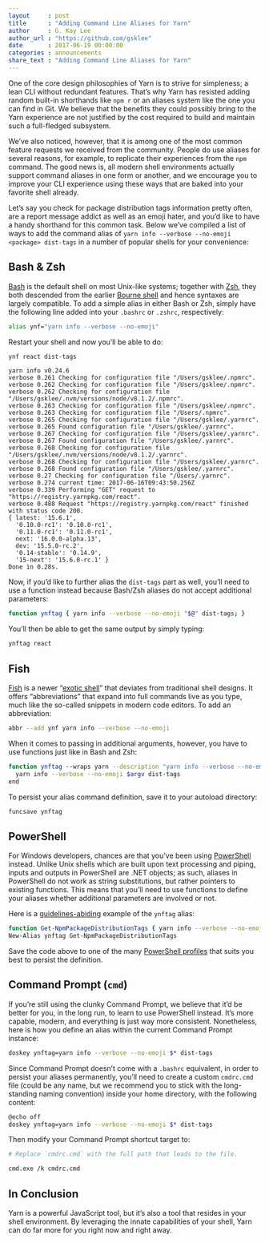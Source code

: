 ```yaml
---
layout     : post
title      : "Adding Command Line Aliases for Yarn"
author     : G. Kay Lee
author_url : "https://github.com/gsklee"
date       : 2017-06-19 00:00:00
categories : announcements
share_text : "Adding Command Line Aliases for Yarn"
---
```


One of the core design philosophies of Yarn is to strive for simpleness; a lean CLI without redundant features. That’s why Yarn has resisted adding random built-in shorthands like `npm r` or an aliases system like the one you can find in Git. We believe that the benefits they could possibly bring to the Yarn experience are not justified by the cost required to build and maintain such a full-fledged subsystem.

We’ve also noticed, however, that it is among one of the most common feature requests we received from the community. People do use aliases for several reasons, for example, to replicate their experiences from the `npm` command. The good news is, all modern shell environments actually support command aliases in one form or another, and we encourage you to improve your CLI experience using these ways that are baked into your favorite shell already.

Let’s say you check for package distribution tags information pretty often, are a report message addict as well as an emoji hater, and you’d like to have a handy shorthand for this common task. Below we’ve compiled a list of ways to add the command alias of `yarn info --verbose --no-emoji <package> dist-tags` in a number of popular shells for your convenience:

## Bash & Zsh

[Bash](https://en.wikipedia.org/wiki/Bash_(Unix_shell)) is the default shell on most Unix-like systems; together with [Zsh](https://en.wikipedia.org/wiki/Z_shell), they both descended from the earlier [Bourne shell](https://en.wikipedia.org/wiki/Bourne_shell) and hence syntaxes are largely compatible. To add a simple alias in either Bash or Zsh, simply have the following line added into your `.bashrc` or `.zshrc`, respectively:

```sh
alias ynf="yarn info --verbose --no-emoji"
```

Restart your shell and now you’ll be able to do:

```sh
ynf react dist-tags
```

```
yarn info v0.24.6
verbose 0.261 Checking for configuration file "/Users/gsklee/.npmrc".
verbose 0.262 Checking for configuration file "/Users/gsklee/.npmrc".
verbose 0.262 Checking for configuration file "/Users/gsklee/.nvm/versions/node/v8.1.2/.npmrc".
verbose 0.263 Checking for configuration file "/Users/gsklee/.npmrc".
verbose 0.263 Checking for configuration file "/Users/.npmrc".
verbose 0.265 Checking for configuration file "/Users/gsklee/.yarnrc".
verbose 0.265 Found configuration file "/Users/gsklee/.yarnrc".
verbose 0.267 Checking for configuration file "/Users/gsklee/.yarnrc".
verbose 0.267 Found configuration file "/Users/gsklee/.yarnrc".
verbose 0.268 Checking for configuration file "/Users/gsklee/.nvm/versions/node/v8.1.2/.yarnrc".
verbose 0.268 Checking for configuration file "/Users/gsklee/.yarnrc".
verbose 0.268 Found configuration file "/Users/gsklee/.yarnrc".
verbose 0.27 Checking for configuration file "/Users/.yarnrc".
verbose 0.274 current time: 2017-06-16T09:43:50.256Z
verbose 0.339 Performing "GET" request to "https://registry.yarnpkg.com/react".
verbose 0.488 Request "https://registry.yarnpkg.com/react" finished with status code 200.
{ latest: '15.6.1',
  '0.10.0-rc1': '0.10.0-rc1',
  '0.11.0-rc1': '0.11.0-rc1',
  next: '16.0.0-alpha.13',
  dev: '15.5.0-rc.2',
  '0.14-stable': '0.14.9',
  '15-next': '15.6.0-rc.1' }
Done in 0.28s.
```

Now, if you’d like to further alias the `dist-tags` part as well, you’ll need to use a function instead because Bash/Zsh aliases do not accept additional parameters:

```sh
function ynftag { yarn info --verbose --no-emoji "$@" dist-tags; }
```

You’ll then be able to get the same output by simply typing:

```sh
ynftag react
```

## Fish

[Fish](https://en.wikipedia.org/wiki/Friendly_interactive_shell) is a newer “[exotic shell](https://en.wikipedia.org/wiki/Unix_shell#Exotic_shells)” that deviates from traditional shell designs. It offers “abbreviations” that expand into full commands live as you type, much like the so-called snippets in modern code editors. To add an abbreviation:

```sh
abbr --add ynf yarn info --verbose --no-emoji
```

When it comes to passing in additional arguments, however, you have to use functions just like in Bash and Zsh:

```sh
function ynftag --wraps yarn --description "yarn info --verbose --no-emoji <package> dist-tags"
  yarn info --verbose --no-emoji $argv dist-tags
end
```

To persist your alias command definition, save it to your autoload directory:

```sh
funcsave ynftag
```

## PowerShell

For Windows developers, chances are that you’ve been using [PowerShell](https://en.wikipedia.org/wiki/PowerShell) instead. Unlike Unix shells which are built upon text processing and piping, inputs and outputs in PowerShell are .NET objects; as such, aliases in PowerShell do not work as string substitutions, but rather pointers to existing functions. This means that you’ll need to use functions to define your aliases whether additional parameters are involved or not.

Here is a [guidelines-abiding](https://msdn.microsoft.com/en-us/library/ms714428) example of the `ynftag` alias:

```sh
function Get-NpmPackageDistributionTags { yarn info --verbose --no-emoji @Args dist-tags }
New-Alias ynftag Get-NpmPackageDistributionTags
```

Save the code above to one of the many [PowerShell profiles](https://blogs.technet.microsoft.com/heyscriptingguy/2013/01/04/understanding-and-using-powershell-profiles/) that suits you best to persist the definition.

## Command Prompt (`cmd`)

If you’re still using the clunky Command Prompt, we believe that it’d be better for you, in the long run, to learn to use PowerShell instead. It’s more capable, modern, and everything is just way more consistent. Nonetheless, here is how you define an alias within the current Command Prompt instance:

```sh
doskey ynftag=yarn info --verbose --no-emoji $* dist-tags
```

Since Command Prompt doesn’t come with a `.bashrc` equivalent, in order to persist your aliases permanently, you’ll need to create a custom `cmdrc.cmd` file (could be any name, but we recommend you to stick with the long-standing naming convention) inside your home directory, with the following content:

```sh
@echo off
doskey ynftag=yarn info --verbose --no-emoji $* dist-tags
```

Then modify your Command Prompt shortcut target to:

```sh
# Replace `cmdrc.cmd` with the full path that leads to the file.

cmd.exe /k cmdrc.cmd
```

## In Conclusion

Yarn is a powerful JavaScript tool, but it’s also a tool that resides in your shell environment. By leveraging the innate capabilities of your shell, Yarn can do far more for you right now and right away.
